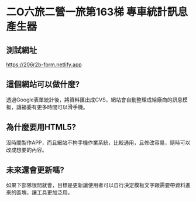 # 二O六旅二營一旅第163梯 專車統計訊息產生器

## 測試網址
https://206r2b-form.netlify.app

## 這個網站可以做什麼?
透過Google表單統計後，將資料匯出成CVS，網站會自動整理成給廠商的訊息模板，讓福委有更多時間可以滑手機。

## 為什麼要用HTML5?
沒時間製作APP，而且網站不拘手機作業系統，比較通用，且修改容易，隨時可以改成想要的內容。

## 未來還會更新嗎?
如果下部隊很閒就會，目標是更新讓使用者可以自行決定模板文字跟需要帶資料進來的區塊，讓工具更加泛用。